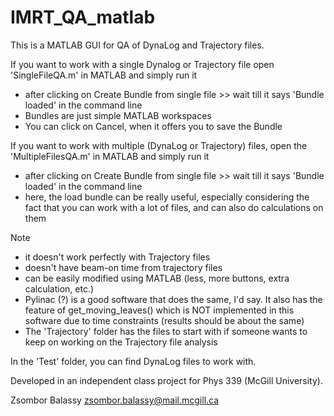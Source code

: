 # IMRT_QA_matlab

This is a MATLAB GUI for QA of DynaLog and Trajectory files.

If you want to work with a single Dynalog or Trajectory file open 'SingleFileQA.m' in MATLAB and simply run it
- after clicking on Create Bundle from single file >> wait till it says 'Bundle loaded' in the command line
- Bundles are just simple MATLAB workspaces
- You can click on Cancel, when it offers you to save the Bundle

If you want to work with multiple (DynaLog or Trajectory) files, open the 'MultipleFilesQA.m' in MATLAB and simply run it
- after clicking on Create Bundle from single file >> wait till it says 'Bundle loaded' in the command line
- here, the load bundle can be really useful, especially considering the fact that you can work with a lot of files, and can also do calculations on them


Note
- it doesn't work perfectly with Trajectory files
- doesn't have beam-on time from trajectory files
- can be easily modified using MATLAB (less, more buttons, extra calculation, etc.)
- Pylinac (?) is a good software that does the same, I'd say. It also has the feature of get_moving_leaves() which is NOT implemented in this software due to time constraints (results should be about the same) 
- The 'Trajectory' folder has the files to start with if someone wants to keep on working on the Trajectory file analysis

In the 'Test' folder, you can find DynaLog files to work with.

Developed in an independent class project for Phys 339 (McGill University).

Zsombor Balassy
zsombor.balassy@mail.mcgill.ca

